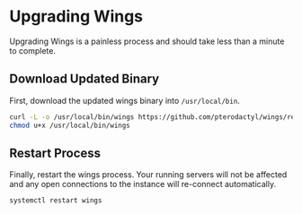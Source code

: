 # Upgrading Wings
Upgrading Wings is a painless process and should take less than a minute to complete.

## Download Updated Binary
First, download the updated wings binary into `/usr/local/bin`.

``` bash
curl -L -o /usr/local/bin/wings https://github.com/pterodactyl/wings/releases/download/v1.0.0-rc.3/wings_linux_amd64
chmod u+x /usr/local/bin/wings
```

## Restart Process
Finally, restart the wings process. Your running servers will not be affected and any open
connections to the instance will re-connect automatically.

``` bash
systemctl restart wings
```
